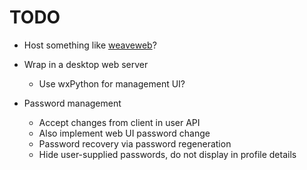 # TODO

* Host something like [weaveweb](http://hg.mozilla.org/labs/weaveweb/)?

* Wrap in a desktop web server
    * Use wxPython for management UI?

* Password management
    * Accept changes from client in user API
    * Also implement web UI password change
    * Password recovery via password regeneration
    * Hide user-supplied passwords, do not display in profile details
